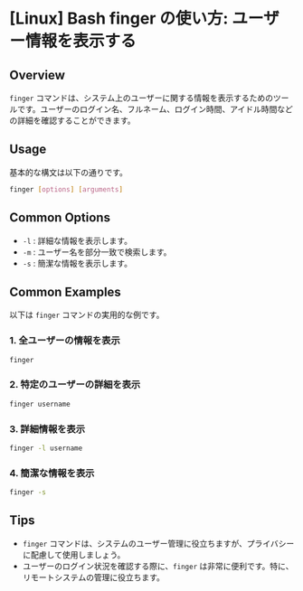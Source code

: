 # [Linux] Bash finger の使い方: ユーザー情報を表示する

## Overview
`finger` コマンドは、システム上のユーザーに関する情報を表示するためのツールです。ユーザーのログイン名、フルネーム、ログイン時間、アイドル時間などの詳細を確認することができます。

## Usage
基本的な構文は以下の通りです。

```bash
finger [options] [arguments]
```

## Common Options
- `-l` : 詳細な情報を表示します。
- `-m` : ユーザー名を部分一致で検索します。
- `-s` : 簡潔な情報を表示します。

## Common Examples
以下は `finger` コマンドの実用的な例です。

### 1. 全ユーザーの情報を表示
```bash
finger
```

### 2. 特定のユーザーの詳細を表示
```bash
finger username
```

### 3. 詳細情報を表示
```bash
finger -l username
```

### 4. 簡潔な情報を表示
```bash
finger -s
```

## Tips
- `finger` コマンドは、システムのユーザー管理に役立ちますが、プライバシーに配慮して使用しましょう。
- ユーザーのログイン状況を確認する際に、`finger` は非常に便利です。特に、リモートシステムの管理に役立ちます。